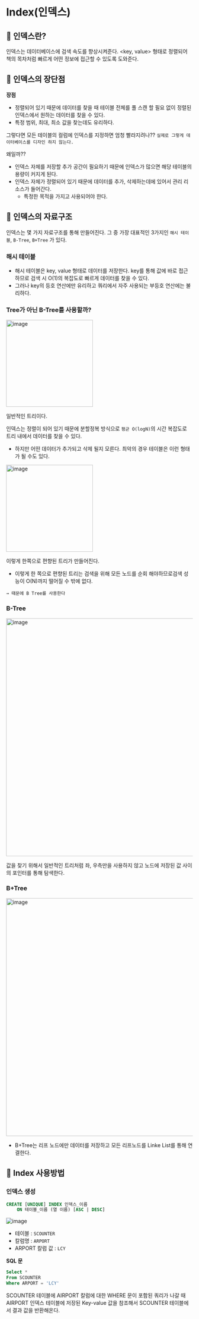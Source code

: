 # Index(인덱스)

## 🔎 인덱스란?

인덱스는 데이터베이스에 검색 속도를 향상시켜준다. <key, value> 형태로 정렬되어 책의 목차처럼 빠르게 어떤 정보에 접근할 수 있도록 도와준다.

## 🔎 **인덱스의 장단점**

**장점**

- 정렬되어 있기 때문에 데이터를 찾을 때 테이블 전체를 풀 스캔 할 필요 없이 정렬된 인덱스에서 원하는 데이터를 찾을 수 있다.
- 특정 범위, 최대, 최소 값을 찾는데도 유리하다.

그렇다면 모든 테이블의 컬럼에 인덱스를 지정하면 엄청 빨라지려나?? `실제로 그렇게 데이터베이스를 디자인 하지 않는다.`

왜일까??

- 인덱스 자체를 저장할 추가 공간이 필요하기 때문에 인덱스가 많으면 해당 테이블의 용량이 커지게 된다.
- 인덱스 자체가 정렬되어 있기 때문에 데이터를 추가, 삭제하는데에 있어서 관리 리소스가 들어간다.
    - 특정한 목적을 가지고 사용되어야 한다.

## 🔎 인덱스의 자료구조

인덱스는 몇 가지 자료구조를 통해 만들어진다. 그 중 가장 대표적인 3가지인 `해시 테이블`, `B-Tree`, `B+Tree` 가 있다.

### **해시 테이블**

- 해시 테이블은 key, value 형태로 데이터를 저장한다. key를 통해 값에 바로 접근하므로 검색 시 O(1)의 복잡도로 빠르게 데이터를 찾을 수 있다.
- 그러나 key의 등호 연산에만 유리하고 쿼리에서 자주 사용되는 부등호 연산에는 불리하다.

### Tree가 아닌 B-Tree를 사용할까?

<img width="234" alt="image" src="https://github.com/user-attachments/assets/9c400f36-129b-4cdf-8ab3-640a6022e31d">

일반적인 트리이다.

인덱스는 정렬이 되어 있기 때문에 분할정복 방식으로 `평균 O(logN)`의 시간 복잡도로 트리 내에서 데이터를 찾을 수 있다.

- 하지만 어떤 데이터가 추가되고 삭제 될지 모른다. 최악의 경우 테이블은 이런 형태가 될 수도 있다.

<img width="234" alt="image" src="https://github.com/user-attachments/assets/eb789a00-991f-40e3-8c5d-715851e9065b">

이렇게 한쪽으로 편향된 트리가 만들어진다.

- 이렇게 한 쪽으로 편향된 트리는 검색을 위해 모든 노드를 순회 해야하므로검색 성능이 O(N)까지 떨어질 수 밖에 없다.

`→ 때문에 B Tree를 사용한다`

### B-Tree

<img width="640" alt="image" src="https://github.com/user-attachments/assets/f4e48625-4064-4fb9-b8f7-5413fc224b58">

값을 찾기 위해서 일반적인 트리처럼 좌, 우측만을 사용하지 않고 노드에 저장된 값 사이의 포인터를 통해 탐색한다.

### B+Tree

<img width="640" alt="image" src="https://github.com/user-attachments/assets/0d0860d0-d2b6-4ba7-8665-fb060b54ad4c">

- B+Tree는 리프 노드에만 데이터를 저장하고 모든 리프노드를 Linke List를 통해 연결한다.

## 🔎 Index 사용방법

### 인덱스 생성

```sql
CREATE [UNIQUE] INDEX 인덱스_이름
	ON 테이블_이름 (열 이름) [ASC | DESC]
```

![image](https://github.com/user-attachments/assets/7d898c19-4441-4373-9035-fb2a5a218bd8)

- 테이블 : `SCOUNTER`
- 칼럼명 : `ARPORT` 
- ARPORT 칼럼 값 : `LCY`  

**SQL 문**
```sql
Select *
From SCOUNTER
Where ARPORT = 'LCY'
```

SCOUNTER 테이블에 AIRPORT 칼럼에 대한 WHERE 문이 포함된 쿼리가 나갈 때 AIRPORT 인덱스 테이블에 저장된 Key-value 값을 참조해서 SCOUNTER 테이블에서 결과 값을 반환해온다.
